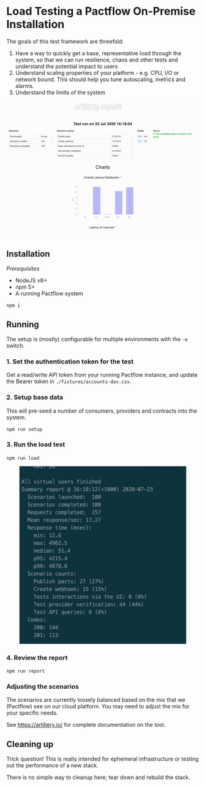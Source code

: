 # Load Testing a Pactflow On-Premise Installation

The goals of this test framework are threefold:

1. Have a way to quickly get a base, representative load through the system, so that we can run resilience, chaos and other tests and understand the potential impact to users
1. Understand scaling properties of your platform - e.g. CPU, I/O or network bound. This should help you tune autoscaling, metrics and alarms.
1. Understand the limits of the system

<p align="center">
  <img src="./docs/artillery-report.png">
</p>


## Installation

*Prerequisites*
* NodeJS v8+
* npm 5+
* A running Pactflow system

```
npm i
```

## Running

The setup is (mostly) configurable for multiple environments with the `-e` switch.

### 1. Set the authentication token for the test

Get a read/write API token from your running Pactflow instance, and update the Bearer token in `./fixtures/accounts-dev.csv`.

### 2. Setup base data

This will pre-seed a number of consumers, providers and contracts into the system.

```
npm run setup
```

### 3. Run the load test

```
npm run load
```

<p align="center">
  <img src="./docs/artillery-cli-report.png">
</p>

### 4. Review the report

```
npm run report
```

### Adjusting the scenarios

The scenarios are currently loosely balanced based on the mix that we (Pactflow) see on our cloud platform. You may need to adjust the mix for your specific needs.

See https://artillery.io/ for complete documentation on the tool.

## Cleaning up

Trick question! This is really intended for ephemeral infrastructure or testing out the performance of a new stack.

There is no simple way to cleanup here; tear down and rebuild the stack.